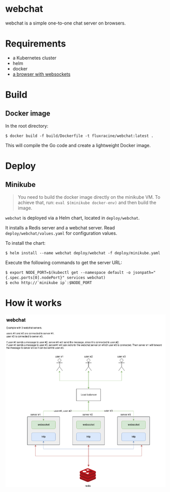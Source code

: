 # webchat

webchat is a simple one-to-one chat server on browsers.

# Requirements

- a Kubernetes cluster
- helm
- docker
- [a browser with websockets](https://caniuse.com/#feat=websockets)

# Build

## Docker image

In the root directory:

```shell
$ docker build -f build/Dockerfile -t fluxracine/webchat:latest .
```

This will compile the Go code and create a lightweight Docker image.

# Deploy

## Minikube

> You need to build the docker image directly on the minikube VM.
> To achieve that, run: `eval $(minikube docker-env)` and then build the image.

`webchat` is deployed via a Helm chart, located in `deploy/webchat`. 

It installs a Redis server and a webchat server. Read `deploy/webchat/values.yaml` for configuration values.

To install the chart:

```shell
$ helm install --name webchat deploy/webchat -f deploy/minikube.yaml
```

Execute the following commands to get the server URL:
```shell
$ export NODE_PORT=$(kubectl get --namespace default -o jsonpath="{.spec.ports[0].nodePort}" services webchat)
$ echo http://`minikube ip`:$NODE_PORT
```

# How it works
![doc/arch.png](doc/arch.png)